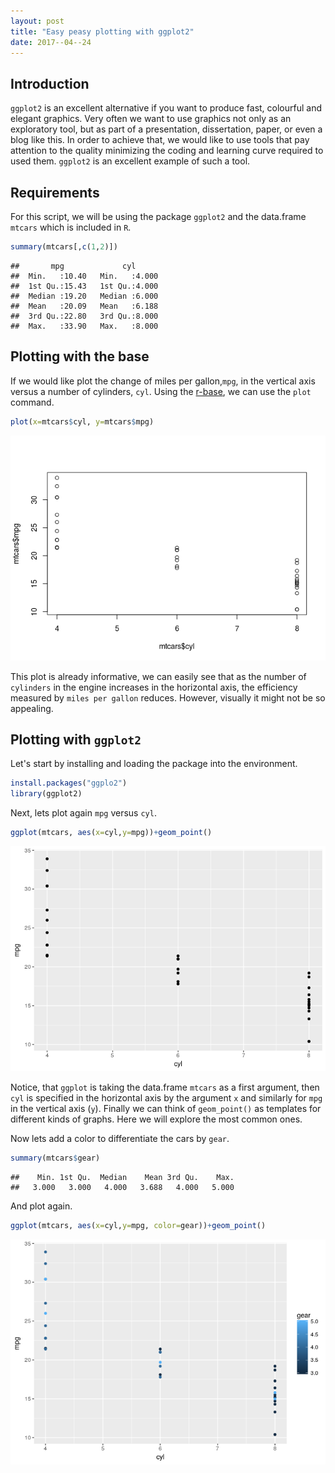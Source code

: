 ```yaml
---
layout: post
title: "Easy peasy plotting with ggplot2"
date: 2017--04--24
---
```


## Introduction

`ggplot2` is an excellent alternative if you want to produce fast, colourful and elegant graphics. Very often we want to use graphics not only as an exploratory tool, but as part of a presentation, dissertation, paper, or even a blog like this. In order to achieve that, we would like to use tools that pay attention to the quality minimizing the coding and learning curve required to used them. `ggplot2` is an excellent example of such a tool.

## Requirements

For this script, we will be using the package `ggplot2` and the data.frame `mtcars` which is included in `R`. 



```r
summary(mtcars[,c(1,2)])
```

```
##       mpg             cyl       
##  Min.   :10.40   Min.   :4.000  
##  1st Qu.:15.43   1st Qu.:4.000  
##  Median :19.20   Median :6.000  
##  Mean   :20.09   Mean   :6.188  
##  3rd Qu.:22.80   3rd Qu.:8.000  
##  Max.   :33.90   Max.   :8.000
```

## Plotting with the base

If we would like plot the change of miles per gallon,`mpg`, in the vertical axis versus a number of cylinders, `cyl`. Using the [r-base](https://stat.ethz.ch/R-manual/R-devel/library/base/html/00Index.html), we can use the `plot` command.


```r
plot(x=mtcars$cyl, y=mtcars$mpg)
```

![](assets/img/plot-base-1.png)<!-- -->

This plot is already informative, we can easily see that as the number of `cylinders` in the engine increases in the horizontal axis, the efficiency measured by `miles per gallon` reduces. However, visually it might not be so appealing. 

## Plotting with `ggplot2`

Let's start by installing and loading the package into the environment.


```r
install.packages("ggplo2")
library(ggplot2)
```

Next, lets plot again `mpg` versus `cyl`.

```r
ggplot(mtcars, aes(x=cyl,y=mpg))+geom_point()
```

![](assets/img/ggplot1-1.png)<!-- -->

Notice, that `ggplot` is taking the data.frame `mtcars` as a first argument, then `cyl` is specified in the horizontal axis by the argument `x` and similarly for `mpg` in the vertical axis (`y`). Finally we can think of `geom_point()` as templates for different kinds of graphs. Here we will explore the most common ones.

Now lets add a color to differentiate the cars by `gear`.

```r
summary(mtcars$gear)
```

```
##    Min. 1st Qu.  Median    Mean 3rd Qu.    Max. 
##   3.000   3.000   4.000   3.688   4.000   5.000
```
And plot again.

```r
ggplot(mtcars, aes(x=cyl,y=mpg, color=gear))+geom_point()
```

![](assets/img/ggplot2-1.png)<!-- -->




